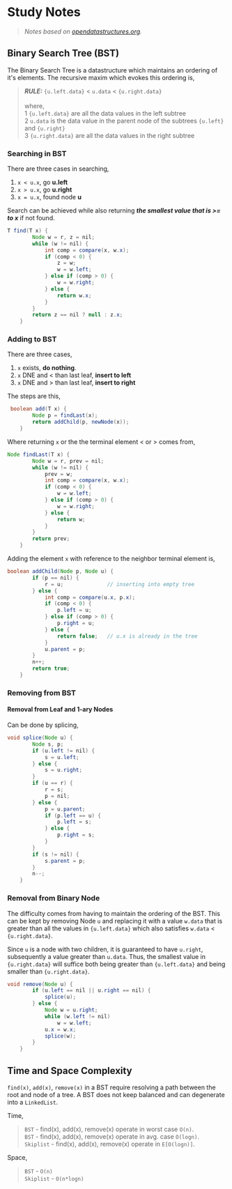 # Study Notes
> _Notes based on [opendatastructures.org][1]._

## Binary Search Tree (BST)
The Binary Search Tree is a datastructure which maintains an ordering of it's elements.
The recursive maxim which evokes this ordering is,
> ___RULE:___ `{u.left.data}` < `u.data` < `{u.right.data}`<br> 
> <br>
> where,<br>
> 1 `{u.left.data}` are all the data values in the left subtree<br>
> 2 `u.data` is the data value in the parent node of the subtrees `{u.left}` and `{u.right}`<br>
> 3 `{u.right.data}` are all the data values in the right subtree

### Searching in BST
There are three cases in searching,
1. `x < u.x`, go __u.left__
2. `x > u.x`, go __u.right__
3. `x = u.x`, found node __u__

Search can be achieved while also returning ___the smallest value that is >= to x___ if not found.
```java
T find(T x) {
        Node w = r, z = nil;
        while (w != nil) {
            int comp = compare(x, w.x);
            if (comp < 0) {
                z = w;
                w = w.left;
            } else if (comp > 0) {
                w = w.right;
            } else {
                return w.x;
            }
        }
        return z == nil ? null : z.x;
    }
```

### Adding to BST
There are three cases,
1. `x` exists, __do nothing__.
2. `x` DNE and < than last leaf, __insert to left__
3. `x` DNE and > than last leaf, __insert to right__

The steps are this,
```java
 boolean add(T x) {
        Node p = findLast(x);
        return addChild(p, newNode(x));        
    }
```
Where returning `x` or the the terminal element < or > comes from,
```java
Node findLast(T x) {
        Node w = r, prev = nil;
        while (w != nil) {
            prev = w;
            int comp = compare(x, w.x);
            if (comp < 0) {
                w = w.left;
            } else if (comp > 0) {
                w = w.right;
            } else {
                return w;
            }
        }
        return prev;
    }
```
Adding the element `x` with reference to the neighbor terminal element is,
```java
boolean addChild(Node p, Node u) {
        if (p == nil) {
            r = u;              // inserting into empty tree
        } else {
            int comp = compare(u.x, p.x);
            if (comp < 0) {
                p.left = u;
            } else if (comp > 0) {
                p.right = u;
            } else {
                return false;   // u.x is already in the tree
            }
            u.parent = p;
        }
        n++;
        return true;        
    }
```

### Removing from BST
#### Removal from Leaf and 1-ary Nodes
Can be done by splicing,
```java
void splice(Node u) {
        Node s, p;
        if (u.left != nil) {
            s = u.left;
        } else {
            s = u.right;
        }
        if (u == r) {
            r = s;
            p = nil;
        } else {
            p = u.parent;
            if (p.left == u) {
                p.left = s;
            } else {
                p.right = s; 
            }
        }
        if (s != nil) {
            s.parent = p;
        }
        n--;
    }
```
### Removal from Binary Node
The difficulty comes from having to maintain the ordering of the BST. This can be kept by removing Node `u` and replacing it with a value `w.data` that is greater than all the values in `{u.left.data}` which also satisfies `w.data` < `{u.right.data}`.

Since `u` is a node with two children, it is guaranteed to have `u.right`, subsequently a value greater than `u.data`. Thus, the smallest value in `{u.right.data}` will suffice both being greater than `{u.left.data}` and being smaller than `{u.right.data}`.
```java
void remove(Node u) {
        if (u.left == nil || u.right == nil) {
            splice(u);
        } else {
            Node w = u.right;
            while (w.left != nil) 
                w = w.left;
            u.x = w.x;
            splice(w);
        }
    }
```

## Time and Space Complexity
`find(x)`, `add(x)`, `remove(x)` in a BST require resolving a path between the root and node of a tree. A BST does not keep balanced and can degenerate into a `LinkedList`.

Time,
> `BST` - find(x), add(x), remove(x) operate in worst case `O(n)`.<br>
> `BST` - find(x), add(x), remove(x) operate in avg. case `O(logn)`.<br>
> `Skiplist` - find(x), add(x), remove(x) operate in `E[O(logn)]`.

Space,
> `BST` - `O(n)`<br>
> `Skiplist` - `O(n*logn)`

[1]: http://www.opendatastructures.org